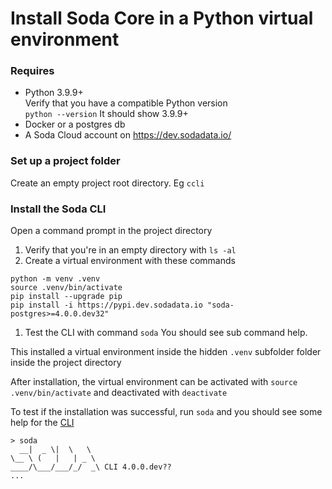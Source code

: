 # Install Soda Core in a Python virtual environment

### Requires

* Python 3.9.9+\
  Verify that you have a compatible Python version\
  `python --version` It should show 3.9.9+
* Docker or a postgres db
* A Soda Cloud account on https://dev.sodadata.io/

### Set up a project folder

Create an empty project root directory. Eg `ccli`

### Install the Soda CLI

Open a command prompt in the project directory

1. Verify that you're in an empty directory with `ls -al`
2. Create a virtual environment with these commands

```
python -m venv .venv
source .venv/bin/activate
pip install --upgrade pip
pip install -i https://pypi.dev.sodadata.io "soda-postgres>=4.0.0.dev32"
```

1. Test the CLI with command `soda` You should see sub command help.

This installed a virtual environment inside the hidden `.venv` subfolder folder inside the project directory

After installation, the virtual environment can be activated with `source .venv/bin/activate` 
and deactivated with `deactivate`

To test if the installation was successful, run `soda` and you should see some help for the [CLI](./cli.md)
```
> soda
  __|  _ \|  \   \
\__ \ (   |   | _ \
____/\___/___/_/  _\ CLI 4.0.0.dev??
...
```
